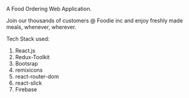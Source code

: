 A Food Ordering Web Application.

Join our thousands of customers @ Foodie inc and enjoy freshly made meals, whenever, wherever.

Tech Stack used:

1. React.js
2. Redux-Toolkit
3. Bootsrap
4. remixicons
5. react-router-dom
6. react-slick
7. Firebase
